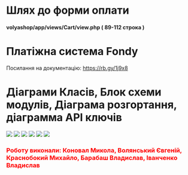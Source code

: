 # Шлях до форми оплати

<h4>volyashop/app/views/Cart/view.php ( 89-112 строка )</h4>


# Платіжна система Fondy
Посилання на документацію: https://rb.gy/1j9x8


<h1>Діаграми Класів, Блок схеми модулів, Діаграма розгортання, діаграмма API ключів</h1>
<img src="https://cdn.discordapp.com/attachments/983366907879104562/1096731195615748126/image_2023-04-15_12-20-46.png">
<img src="https://cdn.discordapp.com/attachments/983366907879104562/1096731304541827202/UML_Deployment_Diagram.jpg">


<img src="https://media.discordapp.net/attachments/983366907879104562/1096737090026360852/Controllers_for_Users.png?width=1440&height=466">
<img src="https://media.discordapp.net/attachments/983366907879104562/1096737090261229669/Models_for_Admin.png?width=1011&height=662">
<img src="https://media.discordapp.net/attachments/983366907879104562/1096737090487713803/Models_for_Users.png?width=912&height=662">
<img src="https://media.discordapp.net/attachments/983366907879104562/1096737090777141368/Controllers_for_Admin.png?width=1440&height=418">

<h3 style="Color:red;">Роботу виконали: Коновал Микола, Волянський Євгеній, Краснобокий Михайло, Барабаш Владислав, Іванченко Владислав</h3>
